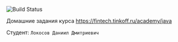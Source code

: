![Build Status](https://github.com/Space27/Tinkoff_Edu_HW_LokosovD/actions/workflows/build.yml/badge.svg)

Домашние задания курса https://fintech.tinkoff.ru/academy/java

Студент: `Локосов Даниил Дмитриевич`
